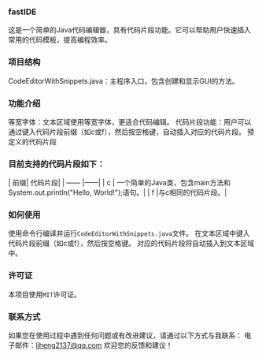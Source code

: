 ### fastIDE
这是一个简单的Java代码编辑器，具有代码片段功能。它可以帮助用户快速插入常用的代码模板，提高编程效率。

### 项目结构
CodeEditorWithSnippets.java：主程序入口，包含创建和显示GUI的方法。
### 功能介绍
等宽字体：文本区域使用等宽字体，更适合代码编辑。
代码片段功能：用户可以通过键入代码片段前缀（如c或f），然后按空格键，自动插入对应的代码片段。
预定义的代码片段
### 目前支持的代码片段如下：

| 前缀|	代码片段|
| —— |——|
| c |	一个简单的Java类，包含main方法和System.out.println("Hello, World!");语句。|
| f	|与c相同的代码片段。|

### 如何使用
使用命令行编译并运行`CodeEditorWithSnippets.java`文件。
在文本区域中键入代码片段前缀（如c或f），然后按空格键。
对应的代码片段将自动插入到文本区域中。
### 许可证
本项目使用`MIT`许可证。

### 联系方式
如果您在使用过程中遇到任何问题或有改进建议，请通过以下方式与我联系：
电子邮件：liheng2137@qq.com
欢迎您的反馈和建议！
